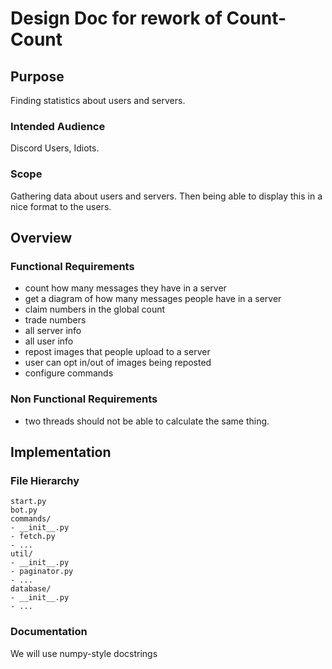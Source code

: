# Design Doc for rework of Count-Count

## Purpose

Finding statistics about users and servers.

### Intended Audience

Discord Users, Idiots.

### Scope

Gathering data about users and servers. Then being able to display
this in a nice format to the users.

## Overview

### Functional Requirements

- count how many messages they have in a server
- get a diagram of how many messages people have in a server
- claim numbers in the global count
- trade numbers
- all server info
- all user info
- repost images that people upload to a server
- user can opt in/out of images being reposted
- configure commands

### Non Functional Requirements

- two threads should not be able to calculate the same thing.

## Implementation

### File Hierarchy

```
start.py
bot.py
commands/
- __init__.py
- fetch.py
- ...
util/
- __init__.py
- paginator.py
- ...
database/
- __init__.py
- ...
```

### Documentation

We will use numpy-style docstrings
